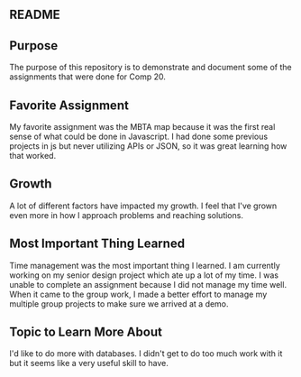 README
-------

Purpose
--------
The purpose of this repository is to demonstrate and document some of the assignments that were done for Comp 20. 

Favorite Assignment
--------------------
My favorite assignment was the MBTA map because it was the first real sense of what could be done in Javascript. I had done some previous projects in js but never utilizing APIs or JSON, so it was great learning how that worked.

Growth
-------
A lot of different factors have impacted my growth. I feel that I've grown even more in how I approach problems and reaching solutions.

Most Important Thing Learned
-----------------------------
Time management was the most important thing I learned. I am currently working on my senior design project which ate up a lot of my time. I was unable to complete an assignment because I did not manage my time well. When it came to the group work, I made a better effort to manage my multiple group projects to make sure we arrived at a demo.

Topic to Learn More About
--------------------------
I'd like to do more with databases. I didn't get to do too much work with it but it seems like a very useful skill to have.
